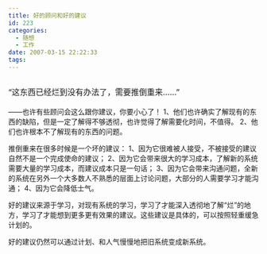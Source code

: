 ```yaml
---
title: 好的顾问和好的建议
id: 223
categories:
  - 随想
  - 工作
date: 2007-03-15 22:22:33
tags:
---
```


## <span class="Apple-style-span" style="font-weight:normal;font-size:16px;">“这东西已经烂到没有办法了，需要推倒重来……”</span>

<div class="content">——也许有些顾问会这么跟你建议，你要小心了！
1、他们也许确实了解现有的东西的缺陷，但是一定了解得不够透彻，也许觉得了解需要化时间，不值得。
2、他们也许根本不了解现有的东西的问题。

推倒重来在很多时候是一个坏的建议：
1、因为它很难被人接受，不被接受的建议自然不是一个完成使命的建议；
2、因为它会带来很大的学习成本，了解新的系统需要大量的学习成本，而建议成本只是一句话；
3、因为它会带来沟通问题，全新的系统在另外一个大多数人不熟悉的层面上讨论问题，大部分的人需要学习才能沟通；
4、因为它会降低士气。

好的建议来源于学习，对现有系统的学习，学习了才能深入透彻地了解“烂”的地方，学习了才能想到更多更有效果的建议。这些建议是具体的，可以按照轻重缓急计划的。

好的建议仍然可以通过计划、和人气慢慢地把旧系统变成新系统。</div>